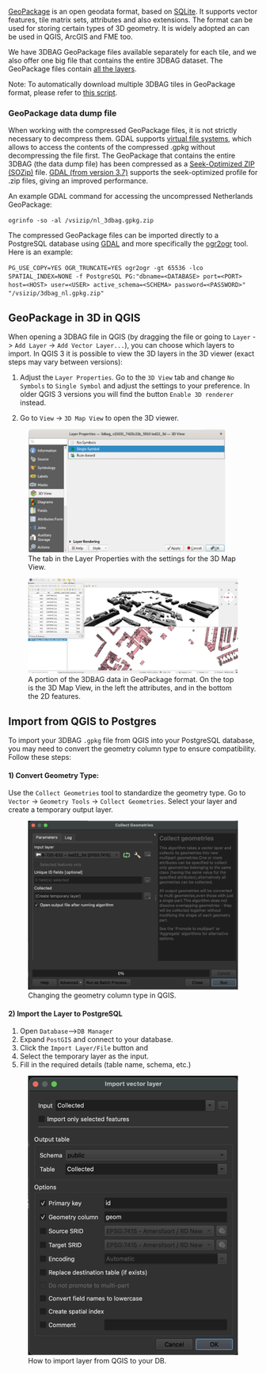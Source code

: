 [GeoPackage](https://www.geopackage.org/) is an open geodata format, based on [SQLite](https://www.sqlite.org/index.html). It supports vector features, tile matrix sets, attributes and also extensions. The format can be used for storing certain types of 3D geometry. It is widely adopted an can be used in QGIS, ArcGIS and FME too.

We have 3DBAG GeoPackage files available separately for each tile, and we also offer one big file that contains the entire 3DBAG dataset. The GeoPackage files contain [all the layers](../../schema/layers/#data-layers).


Note: To automatically download multiple 3DBAG tiles in GeoPackage format, please refer to [this script](https://github.com/3DBAG/3dbag-scripts/blob/main/tile_download.py).

### GeoPackage data dump file
When working with the compressed GeoPackage files, it is not strictly necessary to decompress them.
GDAL supports [virtual file systems](https://gdal.org/user/virtual_file_systems.html#vsizip-zip-archives), which allows to access the contents of the compressed .gpkg without decompressing the file first.
The GeoPackage that contains the entire 3DBAG (the data dump file) has been compressed as a [Seek-Optimized ZIP (SOZip)](https://gdal.org/user/virtual_file_systems.html#sozip-seek-optimized-zip) file.
[GDAL (from version 3.7)](https://gdal.org/user/virtual_file_systems.html#sozip-seek-optimized-zip) supports the seek-optimized profile for .zip files, giving an improved performance.

An example GDAL command for accessing the uncompressed Netherlands GeoPackage:

`ogrinfo -so -al /vsizip/nl_3dbag.gpkg.zip`

The compressed GeoPackage files can be imported directly to a PostgreSQL database using [GDAL](https://gdal.org) and more specifically the [ogr2ogr](https://gdal.org/programs/ogr2ogr.html) tool. Here is an example:

`PG_USE_COPY=YES OGR_TRUNCATE=YES ogr2ogr -gt 65536 -lco SPATIAL_INDEX=NONE -f PostgreSQL PG:"dbname=<DATABASE> port=<PORT> host=<HOST> user=<USER> active_schema=<SCHEMA> password=<PASSWORD>" "/vsizip/3dbag_nl.gpkg.zip"`

## GeoPackage in 3D in QGIS

When opening a 3DBAG file in QGIS (by dragging the file or going to `Layer` -> `Add Layer` -> `Add Vector Layer...`), you can choose which layers to import. In QGIS 3 it is possible to view the 3D layers in the 3D viewer (exact steps may vary between versions):

1. Adjust the `Layer Properties`. Go to the `3D View` tab and change `No Symbols` to `Single Symbol` and adjust the settings to your preference. In older QGIS 3 versions you will find the button `Enable 3D renderer` instead.

2. Go to `View` -> `3D Map View` to open the 3D viewer.

<figure>
  <a href="../../../images_common/gpkg.png">
    <img src="../../../images_common/gpkg.png" width="400" />
  </a>
  <figcaption>The tab in the Layer Properties with the settings for the 3D Map View.</figcaption>
</figure>

<figure>
  <a href="../../../images_common/gpkg2.png">
    <img src="../../../images_common/gpkg2.png" />
  </a>
  <figcaption>A portion of the 3DBAG data in GeoPackage format. On the top is the 3D Map View, in the left the attributes, and in the bottom the 2D features.</figcaption>
</figure>

## Import from QGIS to Postgres
To import your 3DBAG `.gpkg` file from QGIS into your PostgreSQL database, you may need to convert the geometry column type to ensure compatibility. Follow these steps:

#### 1) Convert Geometry Type:

Use the `Collect Geometries` tool to standardize the geometry type.
Go to `Vector` → `Geometry Tools` → `Collect Geometries`.
Select your layer and create a temporary output layer.

 <figure>
  <a href="../../../images_common/gpkg3.png">
    <img src="../../../images_common/gpkg3.png" />
  </a>
  <figcaption>Changing the geometry column type in QGIS.</figcaption>
</figure>

#### 2) Import the Layer to PostgreSQL

1) Open `Database`-->`DB Manager`
2) Expand `PostGIS` and connect to your database.
3) Click the `Import Layer/File` button and
4) Select the temporary layer as the input.
5) Fill in the required details (table name, schema, etc.)

 <figure>
  <a href="../../../images_common/gpkg4.png">
    <img src="../../../images_common/gpkg4.png" />
  </a>
  <figcaption>How to import layer from QGIS to your DB.</figcaption>
</figure>
